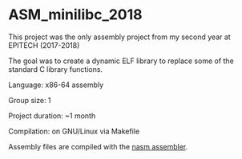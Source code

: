# ASM_minilibc_2018

This project was the only assembly project from my second year at EPITECH (2017-2018)

The goal was to create a dynamic ELF library to replace some of the standard C library functions.


Language: x86-64 assembly

Group size: 1

Project duration: ~1 month

Compilation: on GNU/Linux via Makefile

Assembly files are compiled with the [nasm assembler](https://www.nasm.us/).